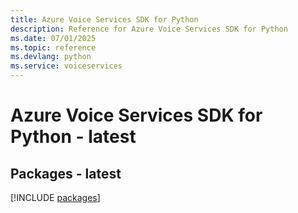 ```yaml
---
title: Azure Voice Services SDK for Python
description: Reference for Azure Voice Services SDK for Python
ms.date: 07/01/2025
ms.topic: reference
ms.devlang: python
ms.service: voiceservices
---
```

# Azure Voice Services SDK for Python - latest
## Packages - latest
[!INCLUDE [packages](voice-services-index.md)]